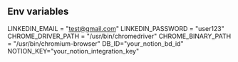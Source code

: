 ## Env variables

LINKEDIN_EMAIL = "test@gmail.com"
LINKEDIN_PASSWORD = "user123"
CHROME_DRIVER_PATH = "/usr/bin/chromedriver"
CHROME_BINARY_PATH = "/usr/bin/chromium-browser"
DB_ID="your_notion_bd_id"
NOTION_KEY="your_notion_integration_key"
